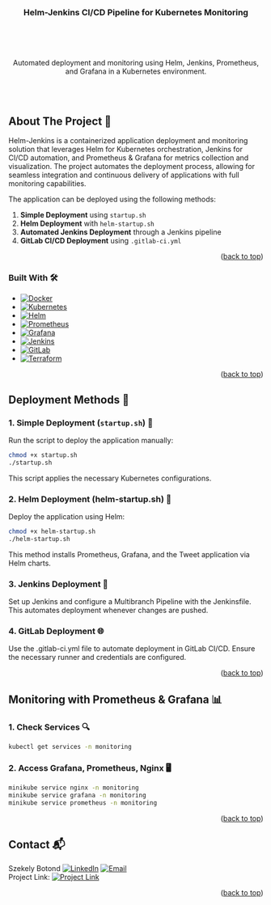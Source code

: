 <!-- Improved compatibility of back to top link: See: https://github.com/othneildrew/Best-README-Template/pull/73 -->
<a id="readme-top"></a>

<!-- PROJECT LOGO -->
<br />
<div align="center">
  <a href="https://github.com/your_username/helm-jenkins-pipeline">
  </a>

<h3 align="center">Helm-Jenkins CI/CD Pipeline for Kubernetes Monitoring</h3>
</br>
</br>
</br>
  <p align="center">
    Automated deployment and monitoring using Helm, Jenkins, Prometheus, and Grafana in a Kubernetes environment.
  </p>
  </br>
</br>
</div>

<!-- ABOUT THE PROJECT -->
## About The Project 📜

Helm-Jenkins is a containerized application deployment and monitoring solution that leverages Helm for Kubernetes orchestration, Jenkins for CI/CD automation, and Prometheus & Grafana for metrics collection and visualization. The project automates the deployment process, allowing for seamless integration and continuous delivery of applications with full monitoring capabilities.

The application can be deployed using the following methods:
1. **Simple Deployment** using `startup.sh`
2. **Helm Deployment** with `helm-startup.sh`
3. **Automated Jenkins Deployment** through a Jenkins pipeline
4. **GitLab CI/CD Deployment** using `.gitlab-ci.yml`

<p align="right">(<a href="#readme-top">back to top</a>)</p>

### Built With 🛠️

* [![Docker][Docker.com]][Docker-url]
* [![Kubernetes][Kubernetes-shield]][Kubernetes-url]
* [![Helm][Helm-shield]][Helm-url]
* [![Prometheus][Prometheus-shield]][Prometheus-url]
* [![Grafana][Grafana-shield]][Grafana-url]
* [![Jenkins][Jenkins-shield]][Jenkins-url]
* [![GitLab][GitLab-shield]][GitLab-url]
* [![Terraform][Terraform-shield]][Terraform-url]

<p align="right">(<a href="#readme-top">back to top</a>)</p>

<!-- DEPLOYMENT METHODS -->
## Deployment Methods 🔧

### 1. Simple Deployment (`startup.sh`) 🚀
Run the script to deploy the application manually:
```sh
chmod +x startup.sh
./startup.sh
```
This script applies the necessary Kubernetes configurations.

### 2. Helm Deployment (helm-startup.sh) 🚀
Deploy the application using Helm:

```sh
chmod +x helm-startup.sh
./helm-startup.sh
```
This method installs Prometheus, Grafana, and the Tweet application via Helm charts.

### 3. Jenkins Deployment 🔧
Set up Jenkins and configure a Multibranch Pipeline with the Jenkinsfile. This automates deployment whenever changes are pushed.

### 4. GitLab Deployment 🌐
Use the .gitlab-ci.yml file to automate deployment in GitLab CI/CD. Ensure the necessary runner and credentials are configured.

<p align="right">(<a href="#readme-top">back to top</a>)</p>

## Monitoring with Prometheus & Grafana 📊

### 1. Check Services 🔍
```sh
kubectl get services -n monitoring
```
### 2. Access Grafana, Prometheus, Nginx 🖥️

```sh
minikube service nginx -n monitoring
minikube service grafana -n monitoring
minikube service prometheus -n monitoring
```
<p align="right">(<a href="#readme-top">back to top</a>)</p>

## Contact 📬

Szekely Botond  [![LinkedIn][linkedin-shield]][linkedin-url]  [![Email][email-shield]](mailto:szekelyboti1@gmail.com)  
Project Link: [![Project Link][project-link-shield]](https://github.com/boti95/helm-jenkins)

<p align="right">(<a href="#readme-top">back to top</a>)</p> <!-- MARKDOWN LINKS & IMAGES -->

[Docker.com]: https://img.shields.io/badge/Docker-2496ED?style=for-the-badge&logo=docker&logoColor=white  
[Docker-url]: https://www.docker.com/
[Kubernetes-shield]: https://img.shields.io/badge/Kubernetes-326CE5?style=for-the-badge&logo=kubernetes&logoColor=white  
[Kubernetes-url]: https://kubernetes.io/
[Helm-shield]: https://img.shields.io/badge/Helm-0F1689?style=for-the-badge&logo=helm&logoColor=white  
[Helm-url]: https://helm.sh/
[Prometheus-shield]: https://img.shields.io/badge/Prometheus-E6522C?style=for-the-badge&logo=prometheus&logoColor=white  
[Prometheus-url]: https://prometheus.io/
[Grafana-shield]: https://img.shields.io/badge/Grafana-F46800?style=for-the-badge&logo=grafana&logoColor=white  
[Grafana-url]: https://grafana.com/
[Jenkins-shield]: https://img.shields.io/badge/Jenkins-D24939?style=for-the-badge&logo=jenkins&logoColor=white  
[Jenkins-url]: https://www.jenkins.io/
[GitLab-shield]: https://img.shields.io/badge/GitLab-FCA121?style=for-the-badge&logo=gitlab&logoColor=white  
[GitLab-url]: https://about.gitlab.com/
[Terraform-shield]: https://img.shields.io/badge/Terraform-7B42BC?style=for-the-badge&logo=terraform&logoColor=white  
[Terraform-url]: https://www.terraform.io/
[linkedin-shield]: https://img.shields.io/badge/LinkedIn-blue?style=for-the-badge&logo=linkedin&logoColor=white
[linkedin-url]: https://www.linkedin.com/in/boti-szekely
[email-shield]: https://img.shields.io/badge/Email-000000?style=for-the-badge&logo=gmail&logoColor=white
[project-link-shield]: https://img.shields.io/badge/Project%20Link-000000?style=for-the-badge&logo=github&logoColor=white
